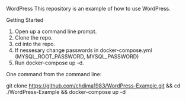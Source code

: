 WordPress
This repository is an example of how to use WordPress. 

Getting Started

1. Open up a command line prompt.
2. Clone the repo.
3. cd into the repo.
4. If nessesary change passwords in docker-compose.yml (MYSQL_ROOT_PASSWORD, MYSQL_PASSWORD)
5. Run docker-compose up -d.


One command from the command line:

git clone https://github.com/chdima1983/WordPress-Example.git && cd ./WordPress-Example && docker-compose up -d

